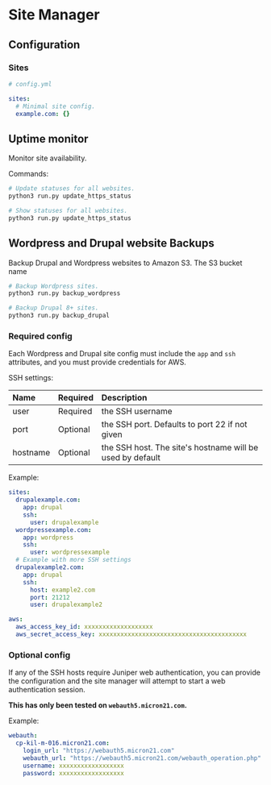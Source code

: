 # Site Manager

## Configuration

### Sites

```yaml
# config.yml

sites:
  # Minimal site config.
  example.com: {}
```

## Uptime monitor

Monitor site availability.

Commands:

```bash
# Update statuses for all websites.
python3 run.py update_https_status

# Show statuses for all websites.
python3 run.py update_https_status
```

## Wordpress and Drupal website Backups

Backup Drupal and Wordpress websites to Amazon S3. The S3 bucket name

```bash
# Backup Wordpress sites.
python3 run.py backup_wordpress

# Backup Drupal 8+ sites.
python3 run.py backup_drupal
```

### Required config

Each Wordpress and Drupal site config must include the `app` and `ssh` attributes, and you must provide credentials for AWS.

SSH settings:

| Name     | Required | Description                                               |
| :------- | :------- | :-------------------------------------------------------- |
| user     | Required | the SSH username                                          |
| port     | Optional | the SSH port. Defaults to port 22 if not given            |
| hostname | Optional | the SSH host. The site's hostname will be used by default |

Example:

```yaml
sites:
  drupalexample.com:
    app: drupal
    ssh:
      user: drupalexample
  wordpressexample.com:
    app: wordpress
    ssh:
      user: wordpressexample
  # Example with more SSH settings
  drupalexample2.com:
    app: drupal
    ssh:
      host: example2.com
      port: 21212
      user: drupalexample2

aws:
  aws_access_key_id: xxxxxxxxxxxxxxxxxxx
  aws_secret_access_key: xxxxxxxxxxxxxxxxxxxxxxxxxxxxxxxxxxxxxxxxx
```

### Optional config

If any of the SSH hosts require Juniper web authentication, you can provide the configuration and the site manager will attempt to start a web authentication session.

**This has only been tested on `webauth5.micron21.com`.**

Example:

```yaml
webauth:
  cp-kil-m-016.micron21.com:
    login_url: "https://webauth5.micron21.com"
    webauth_url: "https://webauth5.micron21.com/webauth_operation.php"
    username: xxxxxxxxxxxxxxxxxx
    password: xxxxxxxxxxxxxxxxxx
```